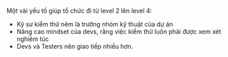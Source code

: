 Một vài yếu tố giúp tổ chức đi từ level 2 lên level 4:
+ Kỹ sư kiểm thử nêm là trưởng nhóm kỹ thuật của dự án 
+ Nâng cao mindset của devs, rằng việc kiểm thử luôn phải được xem xét nghiêm túc
+ Devs và Testers nên giao tiếp nhiều hơn.